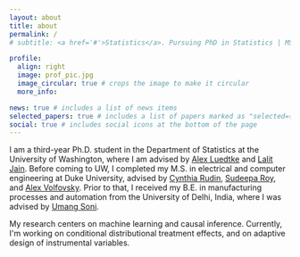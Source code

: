 ```yaml
---
layout: about
title: about
permalink: /
# subtitle: <a href='#'>Statistics</a>. Pursuing PhD in Statistics | MS ECE

profile:
  align: right
  image: prof_pic.jpg
  image_circular: true # crops the image to make it circular
  more_info:

news: true # includes a list of news items
selected_papers: true # includes a list of papers marked as "selected={true}"
social: true # includes social icons at the bottom of the page
---
```


I am a third-year Ph.D. student in the Department of Statistics at the University of Washington, where I am advised by [Alex Luedtke](https://www.alexluedtke.com/) and [Lalit Jain](https://lalitjain.com/). Before coming to UW, I completed my M.S. in electrical and computer engineering at Duke University, advised by [Cynthia Rudin](https://users.cs.duke.edu/~cynthia/home.html), [Sudeepa Roy](https://users.cs.duke.edu/~sudeepa/), and [Alex Volfovsky](https://volfovsky.github.io/). Prior to that, I received my B.E. in manufacturing processes and automation from the University of Delhi, India, where I was advised by [Umang Soni](https://scholar.google.co.in/citations?user=glxZ4TQAAAAJ&hl=en).

My research centers on machine learning and causal inference. Currently, I'm working on conditional distributional treatment effects, and on adaptive design of instrumental variables.

